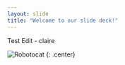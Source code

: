 ```yaml
---
layout: slide
title: "Welcome to our slide deck!"
---
```


Test Edit - claire 

![Robotocat](https://octodex.github.com/images/Robotocat.png)
{: .center}
